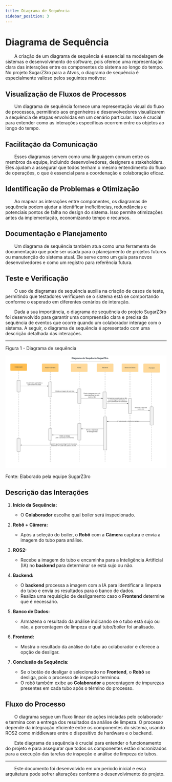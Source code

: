 ```yaml
---
title: Diagrama de Sequência
sidebar_position: 3
---
```



# Diagrama de Sequência

&emsp;&emsp;A criação de um diagrama de sequência é essencial na modelagem de sistemas e desenvolvimento de software, pois oferece uma representação clara das interações entre os componentes do sistema ao longo do tempo. No projeto SugarZ3ro para a Atvos, o diagrama de sequência é especialmente valioso pelos seguintes motivos:

## Visualização de Fluxos de Processos

&emsp;&emsp;Um diagrama de sequência fornece uma representação visual do fluxo de processos, permitindo aos engenheiros e desenvolvedores visualizarem a sequência de etapas envolvidas em um cenário particular. Isso é crucial para entender como as interações específicas ocorrem entre os objetos ao longo do tempo.

## Facilitação da Comunicação

&emsp;&emsp;Esses diagramas servem como uma linguagem comum entre os membros da equipe, incluindo desenvolvedores, designers e stakeholders. Eles ajudam a assegurar que todos tenham o mesmo entendimento do fluxo de operações, o que é essencial para a coordenação e colaboração eficaz.

## Identificação de Problemas e Otimização

&emsp;&emsp;Ao mapear as interações entre componentes, os diagramas de sequência podem ajudar a identificar ineficiências, redundâncias e potenciais pontos de falha no design do sistema. Isso permite otimizações antes da implementação, economizando tempo e recursos.

## Documentação e Planejamento

&emsp;&emsp;Um diagrama de sequência também atua como uma ferramenta de documentação que pode ser usada para o planejamento de projetos futuros ou manutenção do sistema atual. Ele serve como um guia para novos desenvolvedores e como um registro para referência futura.

## Teste e Verificação

&emsp;&emsp;O uso de diagramas de sequência auxilia na criação de casos de teste, permitindo que testadores verifiquem se o sistema está se comportando conforme o esperado em diferentes cenários de interação.

&emsp;&emsp;Dada a sua importância, o diagrama de sequência do projeto SugarZ3ro foi desenvolvido para garantir uma compreensão clara e precisa da sequência de eventos que ocorre quando um colaborador interage com o sistema. A seguir, o diagrama de sequência é apresentado com uma descrição detalhada das interações.

---

<p style={{textAlign: 'center'}}>Figura 1 - Diagrama de sequência</p>

![Diagrama de Sequência SugarZ3ro](../../../../static/img/sprint-1/diagrama_de_sequencia.jpeg)

<p style={{textAlign: 'center'}}>Fonte: Elaborado pela equipe SugarZ3ro</p>

## Descrição das Interações

1. **Início da Sequência:**
   - O **Colaborador** escolhe qual boiler será inspecionado.

2. **Robô + Câmera:**
   - Após a seleção do boiler, o **Robô** com a **Câmera** captura e envia a imagem do tubo para análise.

3. **ROS2:**
   - Recebe a imagem do tubo e encaminha para a Inteligência Artificial (IA) no **backend** para determinar se está sujo ou não.

4. **Backend:**
   - O **backend** processa a imagem com a IA para identificar a limpeza do tubo e envia os resultados para o banco de dados.
   - Realiza uma requisição de desligamento caso o **Frontend** determine que é necessário.

5. **Banco de Dados:**
   - Armazena o resultado da análise indicando se o tubo está sujo ou não, a porcentagem de limpeza e qual tubo/boiler foi analisado.

6. **Frontend:**
   - Mostra o resultado da análise do tubo ao colaborador e oferece a opção de desligar.

7. **Conclusão da Sequência:**
   - Se o botão de desligar é selecionado no **Frontend**, o **Robô** se desliga, pois o processo de inspeção terminou.
   - O robô também exibe ao **Colaborador** a porcentagem de impurezas presentes em cada tubo após o término do processo.

## Fluxo do Processo

&emsp;&emsp;O diagrama segue um fluxo linear de ações iniciadas pelo colaborador e termina com a entrega dos resultados da análise de limpeza. O processo depende da integração eficiente entre os componentes do sistema, usando ROS2 como middleware entre o dispositivo de hardware e o backend.

&emsp;&emsp;Este diagrama de sequência é crucial para entender o funcionamento do projeto e para assegurar que todos os componentes estão sincronizados para a execução das tarefas de inspeção e análise de limpeza de tubos.

---

&emsp;&emsp;Este documento foi desenvolvido em um periodo inicial e essa arquitetura pode sofrer alterações conforme o desenvolvimento do projeto.


